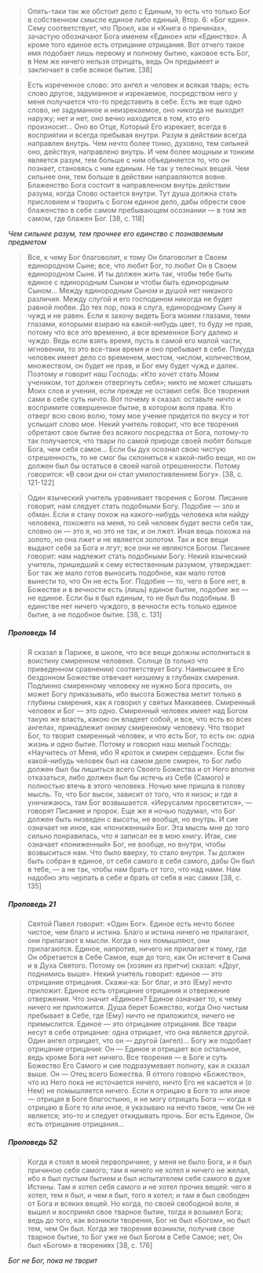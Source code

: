>Опять-таки так же обстоит дело с Единым, то есть что только Бог в собственном смысле единое либо единый, Втор. 6: «Бог един». Сему соответствует, что Прокл, как и «Книга о причинах», зачастую обозначают Бога именем «Единое» или «Единство». А кроме того единое есть отрицание отрицания. Вот отчего такое имя подобает лишь первому и полному бытию, каковое есть Бог, в Нем же ничего нельзя отрицать, ведь Он предымеет и заключает в себе всякое бытие. [38]

>Есть изреченное слово: это ангел и человек и всякая тварь; есть слово другое, задуманное и изрекаемое, посредством него у меня получается что-то представить в себе. Есть же еще одно слово, не задуманное и неизрекаемое, оно никогда не выходит наружу; нет и нет, оно вечно находится в том, кто его произносит... Оно во Отце, Который Его изрекает, всегда в восприятии и всегда пребывая внутри. Разум в действии всегда направлен внутрь. Чем нечто более тонко, духовно, тем сильней оно, действуя, направлено внутрь. И чем более мощным и тонким является разум, тем больше с ним объединяется то, что он познает, становясь с ним единым. Не так у телесных вещей. Чем сильнее они, тем больше в действии направляются вовне. Блаженство Бога состоит в направленном внутрь действии разума, когда Слово остается внутри. Тут душа должна стать присловием и творить с Богом единое дело, дабы обрести свое блаженство в себе самом пребывающем осознании — в том же самом, где блажен Бог. [38, c. 118]

*Чем сильнее разум, тем прочнее его единство с познаваемым предметом*
>Все, к чему Бог благоволит, к тому Он благоволит в Своем единородном Сыне; все, что любит Бог, то любит Он в Своем единородном Сыне. И ты должен жить так, чтобы тебе быть единое с единородным Сыном и чтобы быть единородным Сыном... Между единородным Сыном и душой нет никакого различия. Между слугой и его господином никогда не будет равной любви. До тех пор, пока я слуга, единородному Сыну я чужд и не равен. Если я захочу видеть Бога моими глазами, теми глазами, которыми взираю на какой-нибудь цвет, то буду не прав, потому что все это временно, а все временное Богу далеко и чуждо. Ведь если взять время, пусть в самой его малой части, мгновении, то это все-таки время и оно пребывает в себе. Покуда человек имеет дело со временем, местом, числом, количеством, множеством, он будет не прав, и Бог ему будет чужд и далек. Поэтому и говорит наш Господь: «Кто хочет стать Моим учеником, тот должен отвергнуть себя»; никто не может слышать Моих слов и учения, если прежде не оставил себя. Все творения сами в себе суть ничто. Вот почему я сказал: оставьте ничто и воспримите совершенное бытие, в котором воля права. Кто отверг всю свою волю, тому мое учение придется по вкусу и тот услышит слово мое. Некий учитель говорит, что все творения обретают свое бытие без всякого посредства от Бога, потому-то так получается, что твари по самой природе своей любят больше Бога, чем себя самое... Если бы дух осознал свою чистую отрешенность, то не смог бы склониться к какой-либо вещи, но он должен был бы остаться в своей нагой отрешенности. Потому говорится: «В свои дни он стал умилостивлением Богу». [38, c. 121-122]

>Один языческий учитель уравнивает творения с Богом. Писание говорит, нам следует стать подобными Богу. Подобие — зло и обман. Если я стану похож на какого-нибудь человека или найду человека, похожего на меня, то сей человек будет вести себя так, словно он — это я, но это не так, и он лжет. Иная вещь похожа на золото, но она лжет и не является золотом. Так и все вещи выдают себя за Бога и лгут; все они не являются Богом. Писание говорит: нам надлежит стать подобными Богу. Некий языческий учитель, пришедший к сему естественным разумом, утверждает: Бог так же мало готов выносить подобное, как мало готов вынести то, что Он не есть Бог. Подобие — то, чего в Боге нет, в Божестве и в вечности есть (лишь) единое бытие, подобие же — не единое. Если бы я был единым, то не был бы подобным. В единстве нет ничего чуждого, в вечности есть только единое бытие, а не подобное бытие. [38, c. 131]
##### Проповедь 14
>Я сказал в Париже, в школе, что все вещи должны исполниться в воистину смиренном человеке. Солнце (в только что приведенном сравнении) соответствует Богу. Наивысшее в Его бездонном Божестве отвечает низшему в глубинах смирения. Подлинно смиренному человеку не нужно Бога просить, он может Богу приказывать, ибо высота Божества метит только в глубины смирения, как я говорил у святых Маккавеев. Смиренный человек и Бог — это одно. Смиренный человек имеет над Богом такую же власть, какою он владеет собой, и все, что есть во всех ангелах, принадлежит оному смиренному человеку. Что творит Бог, то творит смиренный человек, и что есть Бог, то есть он: одна жизнь и одно бытие. Потому и говорил наш милый Господь: «Научитесь от Меня, ибо Я кроток и смирен сердцем». 
>Если бы какой-нибудь человек был на самом деле смирен, то Бог либо должен был бы лишиться всего Своего Божества и от Него вполне отказаться, либо должен был бы истечь из Себя (Самого) и полностью втечь в этого человека. Ночью мне пришла в голову мысль. То, что Бог высок, зависит от того, что я низок; и где я уничижаюсь, там Бог возвышается. «Иерусалим просветится», — говорят Писание и пророк. Еще же я ночью подумал, что Бог должен быть низведен с высоты, не вообще, но внутрь. И сие означает не иное, как «пониженный» Бог. Эта мысль мне до того сильно понравилась, что я записал ее в мою книгу. Итак, сие означает «пониженный» Бог, не вообще, но внутри, чтобы возвыситься нам. Что было вверху, то стало внутри. Ты должен быть собран в единое, от себя самого в себя самого, дабы Он был в тебе, — а не так, чтобы нам брать от того, что над нами. Нам надобно это черпать в себе и брать от себя в нас самих [38, c. 135]
##### Проповедь 21
>Святой Павел говорит: «Один Бог». Единое есть нечто более чистое, чем благо и истина. Благо и истина ничего не прилагают, они прилагают в мысли. Когда о них помышляют, они прилагаются. Единое, напротив, ничего не прилагает к тому, где Он обретается в Себе Самое, еще до того, как Он истечет в Сына и в Духа Святого. Потому он (хозяин из притчи) сказал: «Друг, поднимись выше». Некий учитель говорит: единое — это отрицание отрицания. Скажи-ка: Бог благ, и это (Ему) нечто приложит. Единое есть отрицание отрицания и отвержение отвержения. Что значит «Единое»? Единое означает то, к чему ничего не приложится. Душа берет Божество, когда Оно чистым пребывает в Себе, где (Ему) ничто не приложится, ничего не примыслится. Единое — это отрицание отрицания. Все твари несут в себе отрицание: одна отрицает, что она является другой. Один ангел отрицает, что он — другой (ангел)... Богу же подобает отрицание отрицания: Он — Единое и отрицает все остальное, ведь кроме Бога нет ничего. Все творения — в Боге и суть Божество Его Самого и сие подразумевает полноту, как я сказал выше. Он — Отец всего Божества. Я оттого говорю «Божество», что из Него пока не источается ничего, ничто Его не касается и (о Нем) не помышляется ничего. Если я отрицаю в Боге то или иное — отрицая в Боге благостыню, я не могу отрицать Бога — когда я отрицаю в Боге то или иное, я указываю на нечто такое, чем Он не является; это-то и следует откидывать прочь. Бог есть Единое, Он есть отрицание отрицания...
##### Проповедь 52
>Когда я стоял в моей первопричине, у меня не было Бога, и я был причиною себя самого; там я ничего не хотел и ничего не желал, ибо я был пустым бытием и был испытателем себя самого в духе Истины. Там я хотел себя самого и не хотел прочих вещей: чего я хотел, тем я был, и чем я был, того я хотел; и там я был свободен от Бога и всяких вещей. Но когда, по своей свободной воле, я вышел и воспринял свое тварное бытие, тогда я возымел Бога; ведь до того, как возникли творения, Бог не был «Богом», но был тем, чем Он был. Когда же творения возникли, получив свое тварное бытие, то Бог уже не был Богом в Себе Самое; нет, Он был «Богом» в творениях [38, c. 176]

*Бог не Бог, пока не творит*
